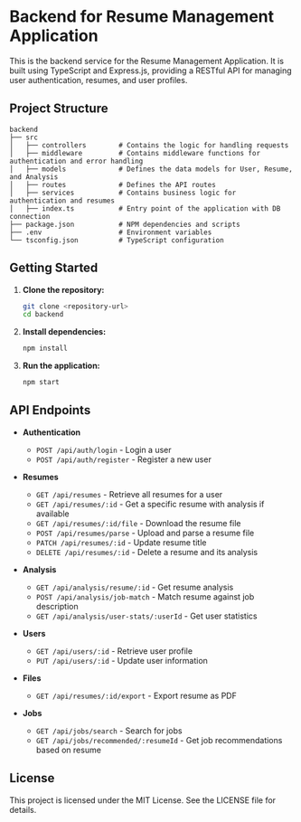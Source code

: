 # Backend for Resume Management Application

This is the backend service for the Resume Management Application. It is built using TypeScript and Express.js, providing a RESTful API for managing user authentication, resumes, and user profiles.

## Project Structure

```
backend
├── src
│   ├── controllers        # Contains the logic for handling requests
│   ├── middleware         # Contains middleware functions for authentication and error handling
│   ├── models             # Defines the data models for User, Resume, and Analysis
│   ├── routes             # Defines the API routes
│   ├── services           # Contains business logic for authentication and resumes
│   ├── index.ts           # Entry point of the application with DB connection
├── package.json           # NPM dependencies and scripts
├── .env                   # Environment variables
└── tsconfig.json          # TypeScript configuration
```

## Getting Started

1. **Clone the repository:**
   ```bash
   git clone <repository-url>
   cd backend
   ```

2. **Install dependencies:**
   ```bash
   npm install
   ```

3. **Run the application:**
   ```bash
   npm start
   ```

## API Endpoints

- **Authentication**
  - `POST /api/auth/login` - Login a user
  - `POST /api/auth/register` - Register a new user

- **Resumes**
  - `GET /api/resumes` - Retrieve all resumes for a user
  - `GET /api/resumes/:id` - Get a specific resume with analysis if available
  - `GET /api/resumes/:id/file` - Download the resume file
  - `POST /api/resumes/parse` - Upload and parse a resume file
  - `PATCH /api/resumes/:id` - Update resume title
  - `DELETE /api/resumes/:id` - Delete a resume and its analysis

- **Analysis**
  - `GET /api/analysis/resume/:id` - Get resume analysis
  - `POST /api/analysis/job-match` - Match resume against job description
  - `GET /api/analysis/user-stats/:userId` - Get user statistics

- **Users**
  - `GET /api/users/:id` - Retrieve user profile
  - `PUT /api/users/:id` - Update user information

- **Files**
  - `GET /api/resumes/:id/export` - Export resume as PDF

- **Jobs**
  - `GET /api/jobs/search` - Search for jobs
  - `GET /api/jobs/recommended/:resumeId` - Get job recommendations based on resume

## License

This project is licensed under the MIT License. See the LICENSE file for details.
